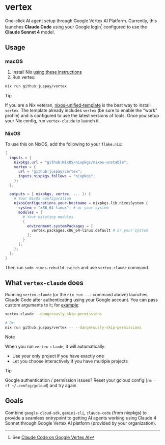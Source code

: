 # vertex

One-click AI agent setup through Google Vertex AI Platform. Currently, this launches **Claude Code** using your Google login[^cc] configured to use the **Claude Sonnet 4** model.

[^cc]: See [Claude Code on Google Vertex AI](https://docs.anthropic.com/en/docs/claude-code/google-vertex-ai)

## Usage

### macOS

1. Install Nix [using these instructions](https://nixos.asia/en/install)
1. Run vertex:
  ```sh
  nix run github:juspay/vertex
  ```

> [!TIP]
> If you are a Nix veteran, [nixos-unified-template](https://github.com/juspay/nixos-unified-template) is the best way to install `vertex`. The template already includes `vertex` (be sure to enable the "work" profile) and is configured to use the latest versions of tools. Once you setup your Nix config, run `vertex-claude` to launch it.

### NixOS

To use this on NixOS, add the following to your `flake.nix`:

```nix
{
  inputs = {
    nixpkgs.url = "github:NixOS/nixpkgs/nixos-unstable";
    vertex = {
      url = "github:juspay/vertex";
      inputs.nixpkgs.follows = "nixpkgs";
    };
  };

  outputs = { nixpkgs, vertex, ... }: {
    # Your NixOS configuration
    nixosConfigurations.your-hostname = nixpkgs.lib.nixosSystem {
      system = "x86_64-linux"; # or your system
      modules = [
        # Your existing modules
        {
          environment.systemPackages = [
            vertex.packages.x86_64-linux.default # or your system
          ];
        }
      ];
    };
  };
}
```

Then run `sudo nixos-rebuild switch` and use `vertex-claude` command.

## What `vertex-claude` does

Running `vertex-claude` (or the `nix run ...` command above) launches Claude Code after authenticating using your Google account. You can pass custom arguments to it; for [example](https://www.anthropic.com/engineering/claude-code-best-practices#d-safe-yolo-mode):

```sh
vertex-claude --dangerously-skip-permissions

# Or
nix run github:juspay/vertex -- --dangerously-skip-permissions
```

> [!NOTE]
> When you run `vertex-claude`, it will automatically:
> - Use your only project if you have exactly one
> - Let you choose interactively if you have multiple projects

> [!TIP]
> Google authentication / permission issues? Reset your gcloud config (`rm -rf ~/.config/gcloud`) and try again.


## Goals

Combine `google-cloud-sdk`, `gemini-cli`, `claude-code` (from nixpkgs) to provide a seamless entrypoint to getting AI agents working using Claude 4 Sonnet through Google Vertex AI platform (provided by your organization).
